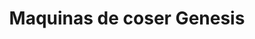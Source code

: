 ---
title: "Maquinas de coser Genesis"
url: /toluca-de-lerdo/maquinas-de-coser-genesis/
shop: coser
---